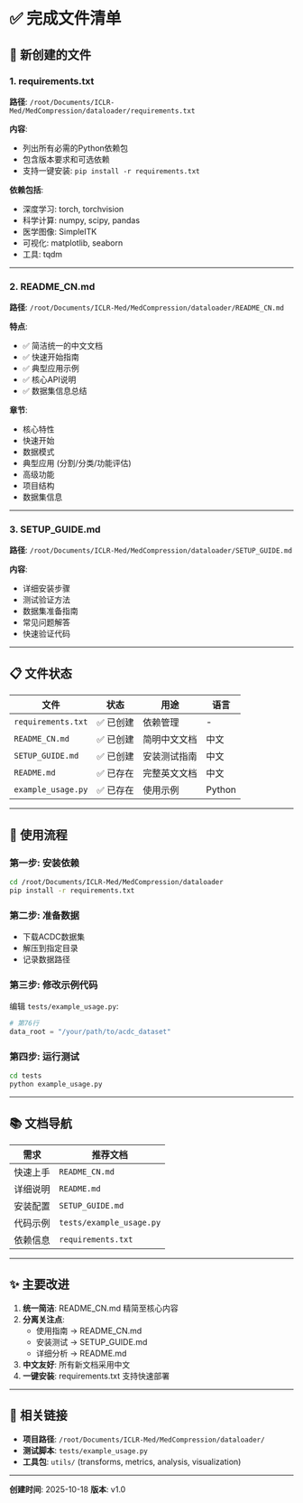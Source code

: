 # ✅ 完成文件清单

## 📝 新创建的文件

### 1. requirements.txt
**路径**: `/root/Documents/ICLR-Med/MedCompression/dataloader/requirements.txt`

**内容**: 
- 列出所有必需的Python依赖包
- 包含版本要求和可选依赖
- 支持一键安装: `pip install -r requirements.txt`

**依赖包括**:
- 深度学习: torch, torchvision
- 科学计算: numpy, scipy, pandas
- 医学图像: SimpleITK
- 可视化: matplotlib, seaborn
- 工具: tqdm

---

### 2. README_CN.md
**路径**: `/root/Documents/ICLR-Med/MedCompression/dataloader/README_CN.md`

**特点**:
- ✅ 简洁统一的中文文档
- ✅ 快速开始指南
- ✅ 典型应用示例
- ✅ 核心API说明
- ✅ 数据集信息总结

**章节**:
- 核心特性
- 快速开始
- 数据模式
- 典型应用 (分割/分类/功能评估)
- 高级功能
- 项目结构
- 数据集信息

---

### 3. SETUP_GUIDE.md
**路径**: `/root/Documents/ICLR-Med/MedCompression/dataloader/SETUP_GUIDE.md`

**内容**:
- 详细安装步骤
- 测试验证方法
- 数据集准备指南
- 常见问题解答
- 快速验证代码

---

## 📋 文件状态

| 文件 | 状态 | 用途 | 语言 |
|------|------|------|------|
| `requirements.txt` | ✅ 已创建 | 依赖管理 | - |
| `README_CN.md` | ✅ 已创建 | 简明中文文档 | 中文 |
| `SETUP_GUIDE.md` | ✅ 已创建 | 安装测试指南 | 中文 |
| `README.md` | ✅ 已存在 | 完整英文文档 | 中文 |
| `example_usage.py` | ✅ 已存在 | 使用示例 | Python |

---

## 🎯 使用流程

### 第一步: 安装依赖
```bash
cd /root/Documents/ICLR-Med/MedCompression/dataloader
pip install -r requirements.txt
```

### 第二步: 准备数据
- 下载ACDC数据集
- 解压到指定目录
- 记录数据路径

### 第三步: 修改示例代码
编辑 `tests/example_usage.py`:
```python
# 第76行
data_root = "/your/path/to/acdc_dataset"
```

### 第四步: 运行测试
```bash
cd tests
python example_usage.py
```

---

## 📚 文档导航

| 需求 | 推荐文档 |
|------|----------|
| 快速上手 | `README_CN.md` |
| 详细说明 | `README.md` |
| 安装配置 | `SETUP_GUIDE.md` |
| 代码示例 | `tests/example_usage.py` |
| 依赖信息 | `requirements.txt` |

---

## ✨ 主要改进

1. **统一简洁**: README_CN.md 精简至核心内容
2. **分离关注点**: 
   - 使用指南 → README_CN.md
   - 安装测试 → SETUP_GUIDE.md
   - 详细分析 → README.md
3. **中文友好**: 所有新文档采用中文
4. **一键安装**: requirements.txt 支持快速部署

---

## 🔗 相关链接

- **项目路径**: `/root/Documents/ICLR-Med/MedCompression/dataloader/`
- **测试脚本**: `tests/example_usage.py`
- **工具包**: `utils/` (transforms, metrics, analysis, visualization)

---

**创建时间**: 2025-10-18
**版本**: v1.0
